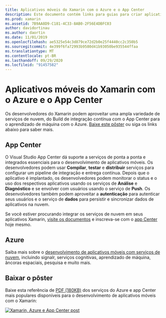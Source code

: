 ```yaml
---
title: Aplicativos móveis do Xamarin com o Azure e o App Center
description: Este documento contém links para guias para criar aplicativos Xamarin que se conectam ao Azure ou App Center.
ms.prod: xamarin
ms.assetid: 7B9AA8D9-C181-4C33-8AB0-2F56E4DBFC03
author: davidortinau
ms.author: daortin
ms.date: 11/01/2019
ms.openlocfilehash: ae5325e54c3d879ce72d2b0e25f4440cc2c350b5
ms.sourcegitcommit: 4e399f6fa72993b9580d41b93050be935544ffaa
ms.translationtype: MT
ms.contentlocale: pt-BR
ms.lasthandoff: 09/29/2020
ms.locfileid: "91457582"
---
```

# <a name="xamarin-mobile-apps-with-azure-and-app-center"></a>Aplicativos móveis do Xamarin com o Azure e o App Center

Os desenvolvedores do Xamarin podem aproveitar uma ampla variedade de serviços de nuvem, do Build de integração contínua com o App Center para o aprendizado de máquina com o Azure. [Baixe este pôster](/xamarin/guides/cross-platform/azure/Resources/poster.pdf) ou siga os links abaixo para saber mais.

## <a name="app-center"></a>App Center

O Visual Studio App Center dá suporte a serviços de ponta a ponta e integrados essenciais para o desenvolvimento de aplicativos móveis. Os desenvolvedores podem usar **Compilar**, **testar** e **distribuir** serviços para configurar um pipeline de integração e entrega contínua. Depois que o aplicativo é implantado, os desenvolvedores podem monitorar o status e o uso dos respectivos aplicativos usando os serviços de **Análise** e **Diagnóstico** e se envolver com usuários usando o serviço de **Push**. Os desenvolvedores também podem aproveitar a **autenticação** para autenticar seus usuários e o serviço de **dados** para persistir e sincronizar dados de aplicativos na nuvem.

Se você estiver procurando integrar os serviços de nuvem em seus aplicativos Xamarin, [visite os documentos](/appcenter) e inscreva-se com o [app Center](https://appcenter.ms/signup?utm_source=XamarinDocs&utm_medium=Azure&utm_campaign=docs) hoje mesmo.

## <a name="azure"></a>Azure

Saiba mais sobre o [desenvolvimento de aplicativos móveis com serviços de nuvem](/azure/mobile-apps/), incluindo signalr, serviços cognitivas, aprendizado de máquina, âncoras espaciais, pesquisa e muito mais.

## <a name="download-the-poster"></a>Baixar o pôster

Baixe esta referência de [PDF (180KB)](/xamarin/guides/cross-platform/azure/Resources/poster.pdf) dos serviços do Azure e app Center mais populares disponíveis para o desenvolvimento de aplicativos móveis com o Xamarin:

[![Xamarin, Azure e App Center post](mobile-apps-images/azure-app-center.png)](/xamarin/guides/cross-platform/azure/Resources/poster.pdf)

<!--
NOTE TO AUTHORS: this page is referenced from
https://azure.microsoft.com/develop/mobile/xamarin/
as https://developer xamarin com/guides/cross-platform/data-cloud/mobile-services/
A redirect has been put in place to /mobile-apps/ HOWEVER the /Resources/ .ZIP files are still located in /mobile-services/ so that the following permalinks don't break

The ZIPs in /Resources/ are also referenced by inbound links
Getting Started https://go.microsoft.com/fwlink/p/?LinkId=331359
Get started with data https://go.microsoft.com/fwlink/p/?LinkId=331302
Get started with push https://go.microsoft.com/fwlink/p/?LinkId=331303
Get started with authentication https://go.microsoft.com/fwlink/p/?LinkId=331328
Get started with Notification Hubs https://go.microsoft.com/fwlink/p/?LinkId=331329
Validate and modify data  https://go.microsoft.com/fwlink/p/?LinkId=331330

These links are for the Xamarin documentation available on the [Azure Mobile Apps](/azure/app-service-mobile/) website.
Adding Azure functionality to a Xamarin app by downloading the [Azure Mobile Client](https://www.nuget.org/packages/Microsoft.Azure.Mobile.Client/).

[Working with the Xamarin Client Library (Component)](/azure/app-service-mobile/app-service-mobile-dotnet-how-to-use-client-library) 

- [iOS](/azure/app-service-mobile/app-service-mobile-xamarin-ios-get-started/)
- [Android](/azure/app-service-mobile/app-service-mobile-xamarin-android-get-started/)
- [Xamarin.Forms](/azure/app-service-mobile/app-service-mobile-xamarin-forms-get-started)

- [GettingStarted (sample)](https://github.com/xamarin/mobile-samples/tree/master/Azure/GettingStarted)
- [GetStartedWithData (sample)](https://github.com/xamarin/mobile-samples/tree/master/Azure/GetStartedWithData)
- [GetStartedWithUsers (sample)](https://github.com/xamarin/mobile-samples/tree/master/Azure/GetStartedWithUsers)
- [GetStartedWithPush (sample)](https://github.com/xamarin/mobile-samples/tree/master/Azure/GetStartedWithPush)
- [NotificationHubs (sample)](https://github.com/xamarin/mobile-samples/tree/master/Azure/NotificationHubs)
- [Azure Mobile Client](https://www.nuget.org/packages/Microsoft.Azure.Mobile.Client/)
- [Azure Mobile Apps learning path](https://azure.microsoft.com/documentation/learning-paths/appservice-mobileapps/)
-->